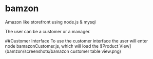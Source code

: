 # bamzon
Amazon like storefront using node.js &amp; mysql

The user can be a customer or a manager.

##Customer Interface 
To use the customer interface the user will enter node bamazonCustomer.js,
which will load the ![Product View](bamzon/screenshots/bamazon customer table view.png)


